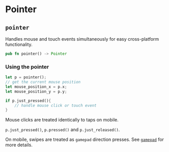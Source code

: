 # Pointer

## `pointer`

Handles mouse and touch events simultaneously for easy cross-platform functionality.

```rust title="turbo::input"
pub fn pointer() -> Pointer
```

### Using the pointer

```rust
let p = pointer();
// get the current mouse position
let mouse_position_x = p.x;
let mouse_position_y = p.y;

if p.just_pressed(){
    // handle mouse click or touch event
}
```

Mouse clicks are treated identically to taps on mobile.

`p.just_pressed()`, `p.pressed()` and `p.just_released()`.

On mobile, swipes are treated as `gamepad` direction presses. See [`gamepad`](/rust-sdk/input/gamepad) for more details.
